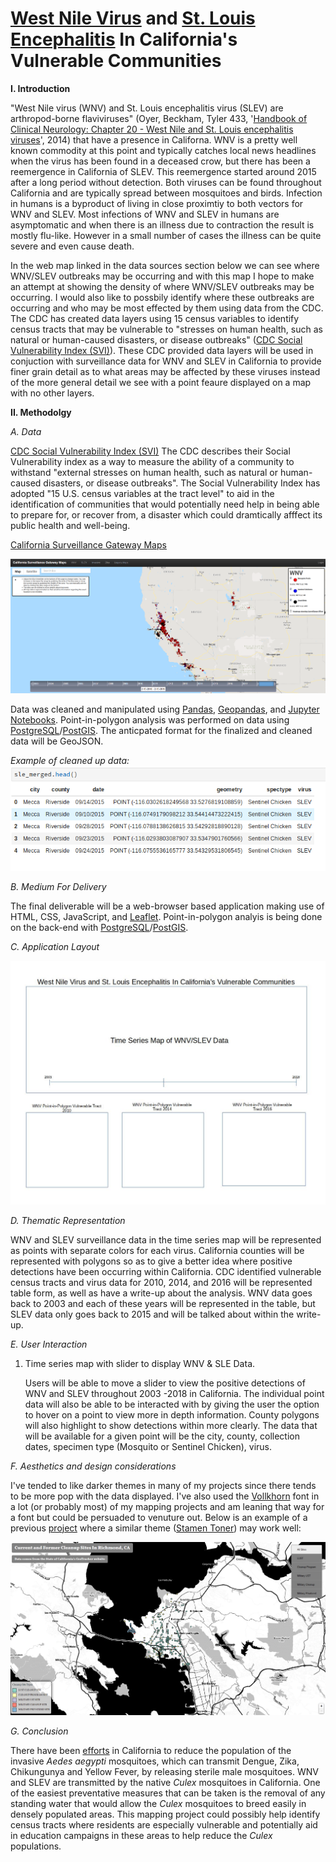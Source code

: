 # [West Nile Virus](https://www.cdc.gov/westnile/index.html) and [St. Louis Encephalitis](https://www.cdc.gov/sle/) In California's Vulnerable Communities

**I. Introduction**

"West Nile virus (WNV) and St. Louis encephalitis virus (SLEV) are arthropod-borne flaviviruses" (Oyer, Beckham, Tyler 433, '[Handbook of Clinical Neurology: Chapter 20 - West Nile and St. Louis encephalitis viruses](https://www.sciencedirect.com/science/article/pii/B9780444534880000201)', 2014) that have a presence in Californa. WNV is a pretty well known commodity at this point and typically catches local news headlines when the virus has been found in a deceased crow, but there has been a reemergence in California of SLEV. This reemergence started around 2015 after a long period without detection. Both viruses can be found throughout California and are typically spread between mosquitoes and birds. Infection in humans is a byproduct of living in close proximtiy to both vectors for WNV and SLEV. Most infections of WNV and SLEV in humans are asymptomatic and when there is an illness due to contraction the result is mostly flu-like. However in a small number of cases the illness can be quite severe and even cause death.

In the web map linked in the data sources section below we can see where WNV/SLEV outbreaks may be occurring and with this map I hope to make an attempt at showing the density of where WNV/SLEV outbreaks may be occurring.  I would also like to possbily identify where these outbreaks are occurring and who may be most effected by them using data from the CDC.  The CDC has created data layers using 15 census variables to identify census tracts that may be vulnerable to "stresses on human health, such as natural or human-caused disasters, or disease outbreaks" ([CDC Social Vulnerability Index (SVI)](https://svi.cdc.gov/data-and-tools-download.html)). These CDC provided data layers will be used in conjuction with surveillance data for WNV and SLEV in California to provide finer grain detail as to what areas may be affected by these viruses instead of the more general detail we see with a point feaure displayed on a map with no other layers.

**II. Methodolgy**

   *A. Data*
    
   [CDC Social Vulnerability Index (SVI)](https://svi.cdc.gov/data-and-tools-download.html)
   The CDC describes their Social Vulnerability index as a way to measure the ability of a community to withstand "external stresses on human health, such as natural or human-caused disasters, or disease outbreaks".  The Social Vulnerability Index has adopted "15 U.S. census variables at the tract level" to aid in the identification of communities that would potentially need help in being able to prepare for, or recover from, a disaster which could dramtically afffect its public health and well-being.

   [California Surveillance Gateway Maps](https://legacy-maps.calsurv.org/)

   ![California Surveillance Gateway Map](./images/csgMap.PNG)
   
   Data was cleaned and manipulated using [Pandas](https://pandas.pydata.org/), [Geopandas](http://geopandas.org/), and [Jupyter Notebooks](https://jupyter.org/).  Point-in-polygon analysis was performed on data using [PostgreSQL](https://www.postgresql.org/)/[PostGIS](https://postgis.net/).  The anticpated format for the finalized and cleaned data will be GeoJSON.  
  
  *Example of cleaned up data:*  
  ![SLEV Cleaned Data](./images/sleCleanedData.png)

   *B. Medium For Delivery*

   The final deliverable will be a web-browser based application making use of HTML, CSS, JavaScript, and [Leaflet](https://leafletjs.com/).  Point-in-polygon analyis is being done on the back-end with [PostgreSQL](https://www.postgresql.org/)/[PostGIS](https://postgis.net/).  
   
   *C. Application Layout*
    
  ![Wireframe of potential layout](./images/wireFrame.jpg) 
   
   *D. Thematic Representation*
   
   WNV and SLEV surveillance data in the time series map will be represented as points with separate colors for each virus.  California counties will be represented with polygons so as to give a better idea where positive detections have been occurring within California.  CDC identified vulnerable census tracts and virus data for 2010, 2014, and 2016 will be represented table form, as well as have a write-up about the analysis.  WNV data goes back to 2003 and each of these years will be represented in the table, but SLEV data only goes back to 2015 and will be talked about within the write-up.     
   
   
   *E. User Interaction*

   1. Time series map with slider to display WNV & SLE Data.
   
      Users will be able to move a slider to view the positive detections of WNV and SLEV throughout 2003 -2018 in California.  The individual point data will also be able to be interacted with by giving the user the option to hover on a point to view more in depth information.  County polygons will also highlight to show detections within more clearly.  The data that will be available for a given point will be the city, county, collection dates, specimen type (Mosquito or Sentinel Chicken), virus.  
    

   *F. Aesthetics and design considerations*

   I've tended to like darker themes in many of my projects since there tends to be more pop with the data displayed.  I've also used the [Vollkhorn](https://fonts.google.com/specimen/Vollkorn) font in a lot (or probably most) of my mapping projects and am leaning that way for a font but could be persuaded to venuture out.  Below is an example of a previous [project](https://bazini627.github.io/richGeoTracker) where a similar theme ([Stamen Toner](http://maps.stamen.com/toner/#12/37.7706/-122.3782)) may work well: 

   ![geotracker map](./images/geotracker.png)    
  
   *G. Conclusion*

   There have been [efforts](https://verily.com/projects/interventions/debug/) in California to reduce the population of the invasive *Aedes aegypti* mosquitoes, which can transmit Dengue, Zika, Chikungunya and Yellow Fever, by releasing sterile male mosquitoes.  WNV and SLEV are transmitted by the native *Culex* mosquitoes in California.  One of the easiest preventative measures that can be taken is the removal of any standing water that would allow the *Culex* mosquitoes to breed easily in densely populated areas. This mapping project could possibly help identify census tracts where residents are especially vulnerable and potentially aid in education campaigns in these areas to help reduce the *Culex* populations. 